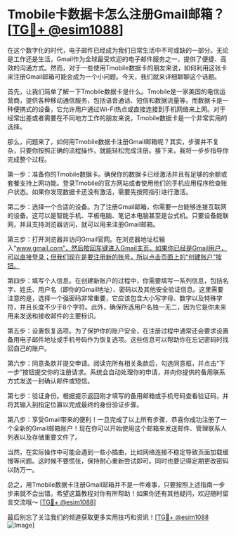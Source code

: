 # Tmobile卡数据卡怎么注册Gmail邮箱？[[TG💪+ @esim1088](https://t.me/s/esim1088)]

在这个数字化的时代，电子邮件已经成为我们日常生活中不可或缺的一部分。无论是工作还是生活，Gmail作为全球最受欢迎的电子邮件服务之一，提供了便捷、高效的沟通方式。然而，对于一些使用Tmobile数据卡的朋友来说，如何利用这张卡来注册Gmail邮箱可能会成为一个小问题。今天，我们就来详细聊聊这个话题。

首先，让我们简单了解一下Tmobile数据卡是什么。Tmobile是一家美国的电信运营商，提供各种移动通信服务，包括语音通话、短信和数据流量等。而数据卡是一种便携式的设备，它允许用户通过Wi-Fi热点或直接连接到手机网络来上网。对于经常出差或者需要在不同地方工作的朋友来说，Tmobile数据卡是一个非常实用的选择。

那么，问题来了，如何用Tmobile数据卡注册Gmail邮箱呢？其实，步骤并不复杂，只要你按照正确的流程操作，就能轻松完成注册。接下来，我将一步步指导你完成整个过程。

第一步：准备你的Tmobile数据卡。确保你的数据卡已经激活并且有足够的余额或套餐支持上网功能。登录Tmobile的官方网站或者使用他们的手机应用程序检查账户状态。如果你发现数据卡还没有激活，需要先按照指引进行激活。

第二步：选择一个合适的设备。为了注册Gmail邮箱，你需要一台能够连接互联网的设备。这可以是智能手机、平板电脑、笔记本电脑甚至是台式机。只要设备能联网，并且支持浏览器访问，就可以用来注册Gmail邮箱。

第三步：打开浏览器并访问Gmail官网。在浏览器地址栏输入“www.gmail.com”，然后按回车键进入Gmail主页。如果你已经是Gmail用户，可以直接登录；但我们现在是要注册新的账号，所以点击页面上的“创建账户”按钮。

第四步：填写个人信息。在创建新账户的过程中，你需要填写一系列信息，包括名字、姓氏、用户名（即你的Gmail地址）、密码以及其他安全验证信息。这里需要注意的是，选择一个强密码非常重要，它应该包含大小写字母、数字以及特殊字符，并且长度不少于8个字符。此外，确保所选用户名独一无二，因为它是你未来用来发送和接收邮件的主要标识。

第五步：设置恢复选项。为了保护你的账户安全，在注册过程中通常还会要求设置备用电子邮件地址或手机号码作为恢复选项。这些信息可以帮助你在忘记密码时找回自己的账户。

第六步：同意条款并提交申请。阅读完所有相关条款后，勾选同意框，并点击“下一步”按钮提交你的注册请求。系统会自动处理你的申请，并向你提供的备用联系方式发送一封确认邮件或短信。

第七步：验证身份。根据提示返回刚才填写的备用邮箱或手机号码查看验证码，并将其输入到指定位置以完成最终的身份验证步骤。

第八步：享受Gmail带来的便利！一旦完成了以上所有步骤，恭喜你成功注册了一个全新的Gmail邮箱账户！现在你可以开始使用这个邮箱来发送邮件、管理联系人列表以及存储重要文件了。

当然，在实际操作中可能会遇到一些小插曲，比如网络连接不稳定导致页面加载缓慢等问题。这时候不要慌张，保持耐心重新尝试即可。同时也要记得定期更改密码以防万一。

总之，用Tmobile数据卡注册Gmail邮箱并不是一件难事，只要按照上述指南一步步来就不会出错。希望这篇教程对你有所帮助！如果你还有其他疑问，欢迎随时留言交流哦～ [[TG💪+ @esim1088](https://t.me/s/esim1088)]

最后别忘了关注我们的频道获取更多实用技巧和资讯！[[TG💪+ @esim1088](https://t.me/s/esim1088) ![Image](https://i.postimg.cc/4NQfJmqS/Snipaste-2025-05-13-00-14-12.png)]